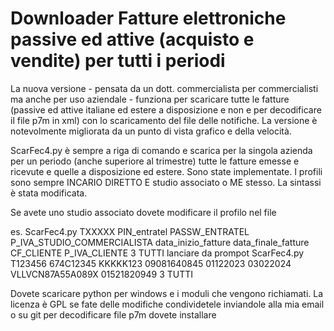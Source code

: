 # Downloader Fatture elettroniche passive ed attive (acquisto e vendite) per tutti i periodi

La nuova versione - pensata da un dott. commercialista per commercialisti ma anche per uso aziendale - funziona per scaricare tutte le fatture (passive ed attive italiane ed estere a disposizione e non e per decodificare il file p7m in xml) con lo scaricamento del file delle notifiche. La versione è notevolmente migliorata da un punto di vista grafico e della velocità.

ScarFec4.py è sempre a riga di comando e scarica per la singola azienda per un periodo (anche superiore al trimestre) tutte le fatture emesse e ricevute e quelle a disposizione ed estere. Sono state implementate. I profili sono sempre INCARIO DIRETTO E studio associato o ME stesso. La sintassi è stata modificata.

Se avete uno studio associato dovete modificare il profilo nel file

es.
ScarFec4.py TXXXXX PIN_entratel PASSW_ENTRATEL P_IVA_STUDIO_COMMERCIALISTA data_inizio_fatture data_finale_fatture CF_CLIENTE P_IVA_CLIENTE 3 TUTTI
lanciare da prompot
ScarFec4.py T123456 674C12345 KKKKK123 09081640845 01122023 03022024 VLLVCN87A55A089X 01521820949 3 TUTTI

Dovete scaricare python per windows e i moduli che vengono richiamati. La licenza è GPL se fate delle modifiche condividetele inviandole alla mia email o su git
per decodificare file p7m dovete installare
